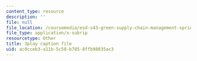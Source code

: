 ```yaml
---
content_type: resource
description: ''
file: null
file_location: /coursemedia/esd-s43-green-supply-chain-management-spring-2014/ac0cceb3a11b5c58b7858ffb98035ac3_gpuvUU0Nl4k.vtt
file_type: application/x-subrip
resourcetype: Other
title: 3play caption file
uid: ac0cceb3-a11b-5c58-b785-8ffb98035ac3
---
```

